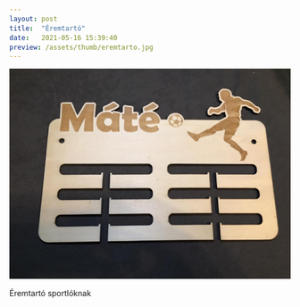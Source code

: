 ```yaml
---
layout: post
title:  "Éremtartó"
date:   2021-05-16 15:39:40
preview: /assets/thumb/eremtarto.jpg
---
```


![Éremtartó](/assets/img/eremtarto.jpg)

Éremtartó sportlóknak
